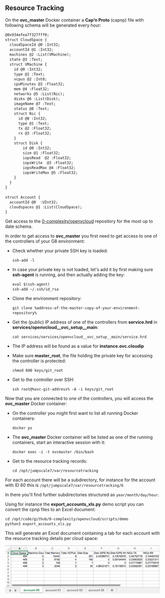 ## Resource Tracking

On the **ovc_master** Docker container a **Cap’n Proto** (capnp) file with following schema will be generated every hour:

```
@0x934efea7f327fff0;
struct CloudSpace {
  cloudSpaceId @0 :Int32;
  accountId @1 :Int32;
  machines @2 :List(VMachine);
  state @3 :Text;
  struct VMachine {
    id @0 :Int32;
    type @1 :Text;
    vcpus @2 :Int8;
    cpuMinutes @3 :Float32;
    mem @4 :Float32;
    networks @5 :List(Nic);
    disks @6 :List(Disk);
    imageName @7 :Text;
    status @8 :Text;
    struct Nic {
      id @0 :Int32;
      type @1 :Text;
      tx @2 :Float32;
      rx @3 :Float32;
    }
    struct Disk {
        id @0 :Int32;
        size @1 :Float32;
        iopsRead  @2 :Float32;
        iopsWrite  @3 :Float32;
        iopsReadMax @4 :Float32;
        iopsWriteMax @5 :Float32;
    }
  }
}

struct Account {
  accountId @0  :UInt32;
  cloudspaces @1 :List(CloudSpace);
}
```

Get access to the [0-complexity/openvcloud](https://github.com/0-complexity/openvcloud/blob/2.1.5/libs/CloudscalerLibcloud/CloudscalerLibcloud/schemas/resourcemonitoring.capnp) repository for the most up to date schema.

In order to get access to **ovc_master** you first need to get access to one of the controllers of your G8 environment:

- Check whether your private SSH key is loaded:

  ```shell
  ssh-add -l
  ```

- In case your private key is not loaded, let's add it by first making sure **ssh-agent** is running, and then actually adding the key:

  ```shell
  eval $(ssh-agent)
  ssh-add ~/.ssh/id_rsa
  ```

- Clone the environment repository:

  ```shell
  git clone %address-of-the-master-copy-of-your-environment-repository%
  ```

- Get the (public) IP address of one of the controllers from **service.hrd** in **services/openvcloud__ovc_setup__main**:

  ```shell
  cat services/services/openvcloud__ovc_setup__main/service.hrd
  ```

- The IP address will be found as a value for **instance.ovc.cloudip**

- Make sure **master_root**, the file holding the private key for accessing the controller is protected:

  ```shell
  chmod 600 keys/git_root
  ```

- Get to the controller over SSH:

  ```shell
  ssh root@%ovc-git-address% -A -i keys/git_root
  ```

Now that you are connected to one of the controllers, you will access the **ovc_master** Docker container:

- On the controller you might first want to list all running Docker containers:

  ```shell
  docker ps
  ```

- The **ovc_master** Docker container will be listed as one of the running containers, start an interactive session with it:

  ```shell
  docker exec -i -t ovcmaster /bin/bash
  ```

- Get to the resource tracking records:

  ```shell
  cd /opt/jumpscale7/var/resourcetracking
  ```

For each account there will be a subdirectory, for instance for the account with ID 60 this is `/opt/jumpscale7/var/resourcetracking/6`

In there you'll find further subdirectories structured as `year/month/day/hour`.

Using for instance the **export_accounts_xls.py** demo script you can convert the cpnp files to an Excel document:

```shell
cd /opt/code/github/0-complexity/openvcloud/scripts/demo
python3 export_accounts_xls.py
```

This will generate an Excel document containing a tab for each account with the resource tracking details per cloud space:

![](xls.png)
